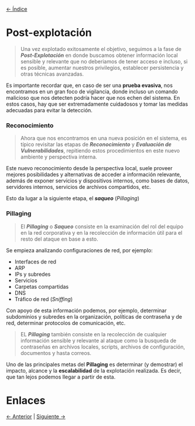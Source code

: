 [<- Índice](../Pentesting.md)
# Post-explotación

> Una vez explotado exitosamente el objetivo, seguimos a la fase de ***Post-Explotación*** en donde buscamos obtener información local sensible y relevante que no deberiamos de tener acceso e incluso, si es posible, aumentar nuestros privilegios, establecer persistencia y otras técnicas avanzadas.

Es importante recordar que, en caso de ser una **prueba evasiva**, nos encontramos en un gran foco de vigilancia, donde incluso un comando malicioso que nos detecten podría hacer que nos echen del sistema.
En estos casos, hay que ser extremadamente cuidadosos y tomar las medidas adecuadas para evitar la detección.

### Reconocimiento

> Ahora que nos encontramos en una nueva posición en el sistema, es típico revisitar las etapas de ***Reconocimiento*** y ***Evaluación de Vulnerabilidades***, repitiendo estos procedimientos en este nuevo ambiente y perspectiva interna.

Este nuevo reconocimiento desde la perspectiva local, suele proveer mejores posibilidades y alternativas de acceder a información relevante, además de exponer servicios y dispositivos internos, como bases de datos, servidores internos, servicios de archivos compartidos, etc.

Esto da lugar a la siguiente etapa, el ***saqueo*** (*Pillaging*)

### Pillaging

> El ***Pillaging*** o ***Saqueo*** consiste en la examinación del rol del equipo en la red corporativa y en la recolección de información útil para el resto del ataque en base a esto.

Se empieza analizando configuraciones de red, por ejemplo:

- Interfaces de red
- ARP
- IPs y subredes
- Servicios
- Carpetas compartidas
- DNS
- Tráfico de red (*Sniffing*)

Con apoyo de esta información podemos, por ejemplo, determinar subdominios y subredes en la organización, políticas de contraseña y de red, determinar protocolos de comunicación, etc.

> EL ***Pillaging*** también consiste en la recolección de cualquier información sensible y relevante al ataque como la busqueda de contraseñas en archivos locales, scripts, archivos de configuración, documentos y hasta correos.

Uno de las principales metas del **Pillaging** es determinar (y demostrar) el impacto, alcance y la **escalabilidad** de la explotación realizada.
Es decir, que tan lejos podemos llegar a partir de esta.

# Enlaces

[<- Anterior](Evaluacion.md) | [Siguiente ->](PruebaConcepto.md)